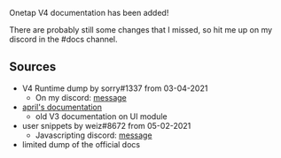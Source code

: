 
Onetap V4 documentation has been added!

There are probably still some changes that I missed, so hit me up on my discord in the #docs channel.


## Sources

- V4 Runtime dump by sorry#1337 from 03-04-2021
  - On my discord: [message](https://discord.com/channels/756989147163656273/756989147163656276/827953902380646450)
- [april's documentation](https://aprilawu.gitbook.io/onetap-javascripting/)
  - old V3 documentation on UI module
- user snippets by weiz#8672 from 05-02-2021
  - Javascripting discord: [message](https://discord.com/channels/696116103033651270/696124362113286254/807265900868141066)
- limited dump of the official docs
